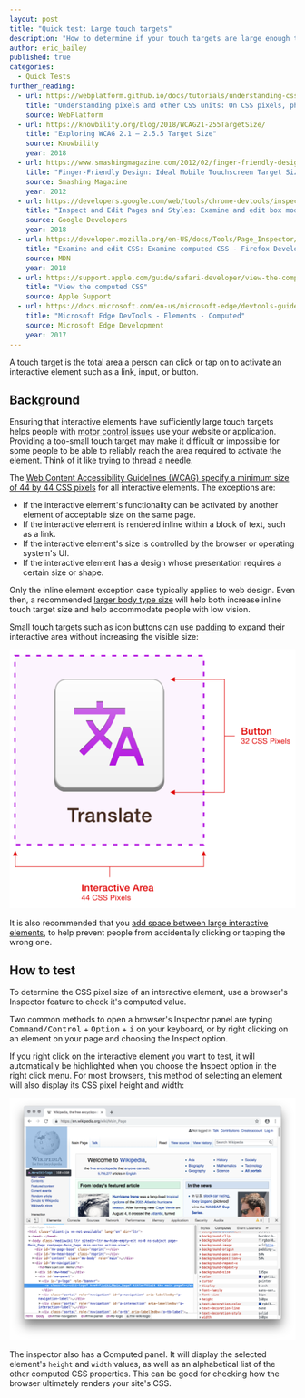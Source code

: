 ```yaml
---
layout: post
title: "Quick test: Large touch targets"
description: "How to determine if your touch targets are large enough to be used."
author: eric_bailey
published: true
categories:
  - Quick Tests
further_reading:
  - url: https://webplatform.github.io/docs/tutorials/understanding-css-units/#On-CSS-pixels,-physical-units-and-scalability
    title: "Understanding pixels and other CSS units: On CSS pixels, physical units and scalability"
    source: WebPlatform
  - url: https://knowbility.org/blog/2018/WCAG21-255TargetSize/
    title: "Exploring WCAG 2.1 — 2.5.5 Target Size"
    source: Knowbility
    year: 2018
  - url: https://www.smashingmagazine.com/2012/02/finger-friendly-design-ideal-mobile-touchscreen-target-sizes/
    title: "Finger-Friendly Design: Ideal Mobile Touchscreen Target Sizes"
    source: Smashing Magazine
    year: 2012
  - url: https://developers.google.com/web/tools/chrome-devtools/inspect-styles#examine_and_edit_box_model_parameters
    title: "Inspect and Edit Pages and Styles: Examine and edit box model parameters"
    source: Google Developers
    year: 2018
  - url: https://developer.mozilla.org/en-US/docs/Tools/Page_Inspector/How_to/Examine_and_edit_CSS#Examine_computed_CSS
    title: "Examine and edit CSS: Examine computed CSS - Firefox Developer Tools"
    source: MDN
    year: 2018
  - url: https://support.apple.com/guide/safari-developer/view-the-computed-css-dev56fdc8177/mac
    title: "View the computed CSS"
    source: Apple Support
  - url: https://docs.microsoft.com/en-us/microsoft-edge/devtools-guide/elements/computed
    title: "Microsoft Edge DevTools - Elements - Computed"
    source: Microsoft Edge Development
    year: 2017
---
```


A touch target is the total area a person can click or tap on to activate an interactive element such as a link, input, or button.

## Background

Ensuring that interactive elements have sufficiently large touch targets helps people with [motor control issues](https://webaim.org/articles/motor/motordisabilities) use your website or application. Providing a too-small touch target may make it difficult or impossible for some people to be able to reliably reach the area required to activate the element. Think of it like trying to thread a needle.

The [Web Content Accessibility Guidelines (WCAG) specify a minimum size of 44 by 44 CSS pixels](https://www.w3.org/WAI/WCAG21/Understanding/target-size.html) for all interactive elements. The exceptions are:

- If the interactive element's functionality can be activated by another element of acceptable size on the same page.
- If the interactive element is rendered inline within a block of text, such as a link.
- If the interactive element's size is controlled by the browser or operating system's UI.
- If the interactive element has a design whose presentation requires a certain size or shape.

Only the inline element exception case typically applies to web design. Even then, a recommended [larger body type size](https://blog.marvelapp.com/body-text-small/) will help both increase inline touch target size and help accommodate people with low vision.

Small touch targets such as icon buttons can use [padding](https://developer.mozilla.org/en-US/docs/Web/CSS/padding) to expand their interactive area without increasing the visible size:

![A translate button with a square purple area surrounding it. The button is labeled, "Button, 32 CSS pixels. The purple area is labeled, "Interactive area, 44 CSS pixels."](/img/posts/2018-11-21-large-touch-targets/touch-target-padding.svg)

It is also recommended that you [add space between large interactive elements](https://axesslab.com/hand-tremors/), to help prevent people from accidentally clicking or tapping the wrong one.

## How to test

To determine the CSS pixel size of an interactive element, use a browser's Inspector feature to check it's computed value.

Two common methods to open a browser's Inspector panel are typing <kbd>Command/Control</kbd> + <kbd>Option</kbd> + <kbd>i</kbd> on your keyboard, or by right clicking on an element on your page and choosing the Inspect option.

If you right click on the interactive element you want to test, it will automatically be highlighted when you choose the Inspect option in the right click menu. For most browsers, this method of selecting an element will also display its CSS pixel height and width:

![Chrome's inspector highlighting the height and width of Wikipedia's logo, which serves as a link back to the Wikipedia homepage. The logo's computed size is 160 by 160 CSS pixels. The inspector also has the code for the logo highlighted, as well as its computed properties. Screenshot.](/img/posts/2018-11-21-large-touch-targets/touch-target-inspector.png)

The inspector also has a Computed panel. It will display the selected element's `height` and `width` values, as well as an alphabetical list of the other computed CSS properties. This can be good for checking how the browser ultimately renders your site's CSS.
